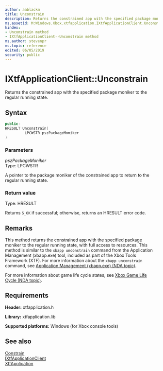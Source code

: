 ```yaml
---
author: aablackm
title: Unconstrain
description: Returns the constrained app with the specified package moniker to the regular running state.
ms.assetid: M:Windows.Xbox.xtfapplication.IXtfApplicationClient.Unconstrain(LPCWSTR)
kindex:
- Unconstrain method
- IXtfApplicationClient--Unconstrain method
ms.author: stevenpr
ms.topic: reference
edited: 06/05/2019
security: public
---
```


# IXtfApplicationClient::Unconstrain
  
Returns the constrained app with the specified package moniker to the regular running state.  
  
<a id="syntaxSection"></a>
  
## Syntax
  
```cpp
public:
HRESULT Unconstrain(
         LPCWSTR pszPackageMoniker
)  
```
  
<a id="parametersSection"></a>
  
### Parameters
  
*pszPackageMoniker*  
Type: LPCWSTR  
  
A pointer to the package moniker of the constrained app to return to the regular running state.  
  
<a id="retvalSection"></a>
  
### Return value
  
Type: HRESULT  
  
Returns `S_OK` if successful; otherwise, returns an HRESULT error code.  
  
<a id="remarksSection"></a>
  
## Remarks
  
This method returns the constrained app with the specified package moniker to the regular running state, with full access to resources. This method is similar to the `xbapp unconstrain` command from the Application Management (xbapp.exe) tool, included as part of the Xbox Tools Framework (XTF). For more information about the `xbapp unconstrain` command, see [Application Management (xbapp.exe) (NDA topic)](../../../../../../../tools-console/xbox-tools-and-apis/commandlinetools/xbapp.md).  
  
For more information about game life cycle states, see [Xbox Game Life Cycle (NDA topic)](../../../../../../../system/overviews/xbox-game-life-cycle.md).  
  
<a id="requirementsSection"></a>
  
## Requirements
  
**Header:** xtfapplication.h  
  
**Library:** xtfapplication.lib  
  
**Supported platforms:** Windows (for Xbox console tools)  
  
<a id="seealsoSection"></a>
  
## See also  
  
[Constrain](constrain-ixtfapplicationclient-xtfapplication-xbox-windows-m.md)  
[IXtfApplicationClient](../ixtfapplicationclient-xtfapplication-xbox-microsoft-t.md)  
[XtfApplication](../../../xtfapplication-xbox-microsoft-n.md)  
  